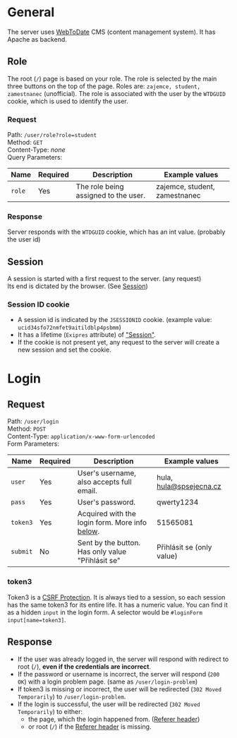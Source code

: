 # General

The server uses [WebToDate](https://webtodate.cz/) CMS (content management system).
It has Apache as backend.

## Role

The root (`/`) page is based on your role. The role is selected by the main three buttons on the top of the page. Roles are: `zajemce, student, zamestnanec` (unofficial). The role is associated with the user by the `WTDGUID` cookie, which is used to identify the user.

### Request

Path: `/user/role?role=student`  
Method: `GET`  
Content-Type: _none_  
Query Parameters:

| Name   | Required | Description                          | Example values                |
|--------|----------|--------------------------------------|-------------------------------|
| `role` | Yes      | The role being assigned to the user. | zajemce, student, zamestnanec |

### Response

Server responds with the `WTDGUID` cookie, which has an int value. (probably the user id)

## Session

A session is started with a first request to the server. (any request)  
Its end is dictated by the browser. (See [Session](https://developer.mozilla.org/en-US/docs/Web/HTTP/Cookies#define_the_lifetime_of_a_cookie))

### Session ID cookie

- A session id is indicated by the `JSESSIONID` cookie. (example value: `ucid34sfo72nmfet9aitildblp4psbmm`)
- It has a lifetime (`Exipres` attribute) of ["Session"](https://developer.mozilla.org/en-US/docs/Web/HTTP/Cookies#define_the_lifetime_of_a_cookie).
- If the cookie is not present yet, any request to the server will create a new session and set the cookie.

# Login

## Request
Path: `/user/login`  
Method: `POST`    
Content-Type: `application/x-www-form-urlencoded`  
Form Parameters:

| Name     | Required | Description                                               | Example values            |
|----------|----------|-----------------------------------------------------------|---------------------------|
| `user`   | Yes      | User's username, also accepts full email.                 | hula, hula@spsejecna.cz   |
| `pass`   | Yes      | User's password.                                          | qwerty1234                |
| `token3` | Yes      | Acquired with the login form. More info [below](#token3). | 51565081                  |
| `submit` | No       | Sent by the button. Has only value "Přihlásit se"         | Přihlásit se (only value) |

### token3
Token3 is a [CSRF Protection](https://laravel.com/docs/9.x/csrf). It is always tied to a session, so each session has the same token3 for its entire life. It has a numeric value. You can find it as a hidden `input` in the login form. A selector would be `#loginForm input[name=token3]`.

## Response
- If the user was already logged in, the server will respond with redirect to root (`/`), **even if the credentials are incorrect**.
- If the password or username is incorrect, the server will respond (`200 OK`) with a login problem page. (same as `/user/login-problem`)  
- If token3 is missing or incorrect, the user will be redirected (`302 Moved Temporarily`) to `/user/login-problem`.
- If the login is successful, the user will be redirected (`302 Moved Temporarily`) to either:
  - the page, which the login happened from. ([Referer header](https://developer.mozilla.org/en-US/docs/Web/HTTP/Headers/Referer))
  - or root (`/`) if the [Referer header](https://developer.mozilla.org/en-US/docs/Web/HTTP/Headers/Referer) is missing.
